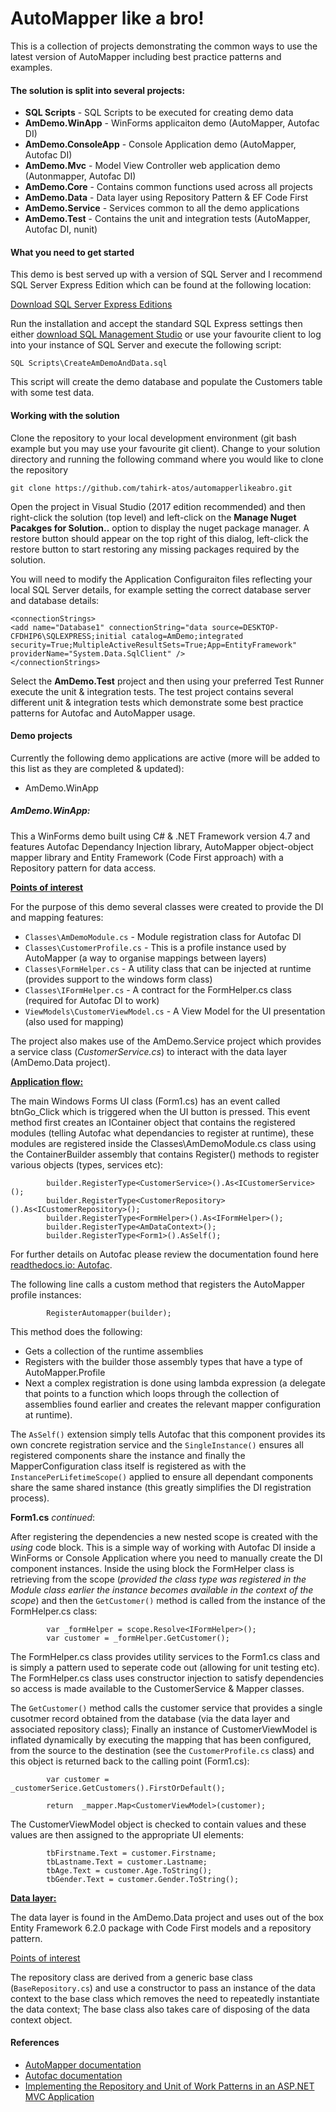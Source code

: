 # AutoMapper like a bro!

This is a collection of projects demonstrating the common ways to use the latest version of AutoMapper including best practice patterns and examples.

#### The solution is split into several projects:
* **SQL Scripts** - SQL Scripts to be executed for creating demo data
* **AmDemo.WinApp** - WinForms applicaiton demo (AutoMapper, Autofac DI)
* **AmDemo.ConsoleApp** - Console Application demo (AutoMapper, Autofac DI)
* **AmDemo.Mvc**  - Model View Controller web application demo (Autonmapper, Autofac DI)
* **AmDemo.Core** - Contains common functions used across all projects
* **AmDemo.Data** - Data layer using Repository Pattern & EF Code First
* **AmDemo.Service** - Services common to all the demo applications
* **AmDemo.Test** - Contains the unit and integration tests (AutoMapper, Autofac DI, nunit)

#### What you need to get started

This demo is best served up with a version of SQL Server and I recommend SQL Server Express Edition which can be found at the following location:

[Download SQL Server Express Editions](https://www.microsoft.com/en-gb/sql-server/sql-server-editions-express)

Run the installation and accept the standard SQL Express settings then either [download SQL Management Studio](https://docs.microsoft.com/en-us/sql/ssms/download-sql-server-management-studio-ssms) 
or use your favourite client to log into your instance of SQL Server and execute the following script:

`SQL Scripts\CreateAmDemoAndData.sql`

This script will create the demo database and populate the Customers table with some test data.

#### Working with the solution

Clone the repository to your local development environment (git bash example but you may use your favourite git client). 
Change to your solution directory and running the following command where you would like to clone the repository

`git clone https://github.com/tahirk-atos/automapperlikeabro.git`

Open the project in Visual Studio (2017 edition recommended) and then right-click the solution (top level) and left-click on the **Manage Nuget Pacakges for Solution..** option to display the
nuget package manager.  A restore button should appear on the top right of this dialog, left-click the restore button to start restoring any missing packages required by the solution.

You will need to modify the Application Configuraiton files reflecting your local SQL Server details, for example setting the correct database server and database details:
```
<connectionStrings>
<add name="Database1" connectionString="data source=DESKTOP-CFDHIP6\SQLEXPRESS;initial catalog=AmDemo;integrated security=True;MultipleActiveResultSets=True;App=EntityFramework" providerName="System.Data.SqlClient" />
</connectionStrings>
```
Select the **AmDemo.Test** project and then using your preferred Test Runner execute the unit & integration tests.
The test project contains several different unit & integration tests which demonstrate some best practice patterns for Autofac and AutoMapper usage.

#### Demo projects

Currently the following demo applications are active (more will be added to this list as they are completed & updated):

* AmDemo.WinApp

##### AmDemo.WinApp:

This a WinForms demo built using C# & .NET Framework version 4.7 and features Autofac Dependancy Injection library, AutoMapper object-object mapper library and Entity Framework (Code First approach) with a Repository pattern for data access.

<ins>**Points of interest**</ins>

For the purpose of this demo several classes were created to provide the DI and mapping features:

* `Classes\AmDemoModule.cs` - Module registration class for Autofac DI
* `Classes\CustomerProfile.cs` - This is a profile instance used by AutoMapper (a way to organise mappings between layers)
* `Classes\FormHelper.cs` - A utility class that can be injected at runtime (provides support to the windows form class)
* `Classes\IFormHelper.cs` - A contract for the FormHelper.cs class (required for Autofac DI to work)
* `ViewModels\CustomerViewModel.cs` - A View Model for the UI presentation (also used for mapping)

The project also makes use of the AmDemo.Service project which provides a service class (_CustomerService.cs_) to interact with the data layer (AmDemo.Data project).

<ins>**Application flow:**</ins>

The main Windows Forms UI class (Form1.cs) has an event called btnGo_Click which is triggered when the UI button is pressed.
This event method first creates an IContainer object that contains the registered modules (telling Autofac what dependancies to register at runtime), these modules are registered inside the Classes\AmDemoModule.cs class using the
ContainerBuilder assembly that contains Register() methods to register various objects (types, services etc):

            builder.RegisterType<CustomerService>().As<ICustomerService>();
            builder.RegisterType<CustomerRepository>().As<ICustomerRepository>();
            builder.RegisterType<FormHelper>().As<IFormHelper>();
            builder.RegisterType<AmDataContext>();
            builder.RegisterType<Form1>().AsSelf();

For further details on Autofac please review the documentation found here [readthedocs.io: Autofac](http://autofaccn.readthedocs.io).

The following line calls a custom method that registers the AutoMapper profile instances:

            RegisterAutomapper(builder);

This method does the following:

* Gets a collection of the runtime assemblies
* Registers with the builder those assembly types that have a type of AutoMapper.Profile
* Next a complex registration is done using lambda expression (a delegate that points to a function which loops through the collection of assemblies found earlier and creates the relevant mapper configuration at runtime).

The `AsSelf()` extension simply tells Autofac that this component provides its own concrete registration service and the `SingleInstance()` ensures all registered components share the instance and finally the MapperConfiguration
class itself is registered as with the `InstancePerLifetimeScope()` applied to ensure all dependant components share the same shared instance (this greatly simplifies the DI registration process).

**Form1.cs** _continued_:

After registering the dependencies a new nested scope is created with the *using* code block.  This is a simple way of working with Autofac DI inside a WinForms or Console Application where you need to manually create the DI component
instances. Inside the using block the FormHelper class is retrieving from the scope (_provided the class type was registered in the Module class earlier the instance becomes available in the context of the scope_) and then the `GetCustomer()` 
method is called from the instance of the FormHelper.cs class:

            var _formHelper = scope.Resolve<IFormHelper>();
            var customer = _formHelper.GetCustomer();

The FormHelper.cs class provides utility services to the Form1.cs class and is simply a pattern used to seperate code out (allowing for unit testing etc). The FormHelper.cs class uses constructor injection to satisfy dependencies so access
is made available to the CustomerService & Mapper classes.

The `GetCustomer()` method calls the customer service that provides a single cusotmer record obtained from the database (via the data layer and associated repository class); Finally an instance of CustomerViewModel is inflated dynamically by 
executing the mapping that has been configured, from the source to the destination (see the `CustomerProfile.cs` class) and this object is returned back to the calling point (Form1.cs):

            var customer = _customerSerice.GetCustomers().FirstOrDefault();

            return  _mapper.Map<CustomerViewModel>(customer);

The CustomerViewModel object is checked to contain values and these values are then assigned to the appropriate UI elements:

            tbFirstname.Text = customer.Firstname;
            tbLastname.Text = customer.Lastname;
            tbAge.Text = customer.Age.ToString();
            tbGender.Text = customer.Gender.ToString();

<ins>**Data layer:**</ins>

The data layer is found in the AmDemo.Data project and uses out of the box Entity Framework 6.2.0 package with Code First models and a repository pattern.

<ins>Points of interest</ins>

The repository class are derived from a generic base class (`BaseRepository.cs`) and use a constructor to pass an instance of the data context to the base 
class which removes the need to repeatedly instantiate the data context; The base class also takes care of disposing of the data context object.

#### References

* [AutoMapper documentation](http://docs.automapper.org)
* [Autofac documentation](http://autofaccn.readthedocs.io)
* [Implementing the Repository and Unit of Work Patterns in an ASP.NET MVC Application](https://docs.microsoft.com/en-us/aspnet/mvc/overview/older-versions/getting-started-with-ef-5-using-mvc-4/implementing-the-repository-and-unit-of-work-patterns-in-an-asp-net-mvc-application)